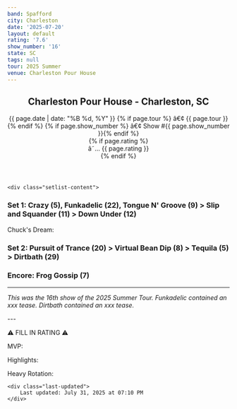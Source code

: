 ```yaml
---
band: Spafford
city: Charleston
date: '2025-07-20'
layout: default
rating: '7.6'
show_number: '16'
state: SC
tags: null
tour: 2025 Summer
venue: Charleston Pour House
---
```


<article class="show-card">
    <header class="show-header">
        <h1>Charleston Pour House - Charleston, SC</h1>
        <div class="show-meta">
            {{ page.date | date: "%B %d, %Y" }}
            {% if page.tour %} â€¢ {{ page.tour }}{% endif %}
            {% if page.show_number %} â€¢ Show #{{ page.show_number }}{% endif %}
        </div>
        {% if page.rating %}
        <div class="show-rating">â˜… {{ page.rating }}</div>
        {% endif %}
    </header>
    
    <div class="setlist-content">
<h3 class="setlist-header"><strong>Set 1:</strong>  Crazy (5), Funkadelic (22), Tongue N' Groove (9) > Slip and Squander (11) > Down Under (12)</h3>
<p class="setlist-content">Chuck's Dream:</p>
<h3 class="setlist-header"><strong>Set 2:</strong>  Pursuit of Trance (20) > Virtual Bean Dip (8) > Tequila (5) > Dirtbath (29)</h3>
<h3 class="setlist-header"><strong>Encore:</strong>  Frog Gossip (7)</h3>
<hr class="section-divider">
<p class="show-notes"><em>This was the 16th show of the 2025 Summer Tour. Funkadelic contained an xxx tease. Dirtbath contained an xxx tease.</em></p>
<p class="review-text">---</p>
<p class="review-text">⚠️ FILL IN RATING ⚠️</p>
<p class="review-text">MVP:</p>
<p class="review-text">Highlights:</p>
<p class="review-text">Heavy Rotation:</p>
    </div>
    
    <div class="last-updated">
        Last updated: July 31, 2025 at 07:10 PM
    </div>
</article>